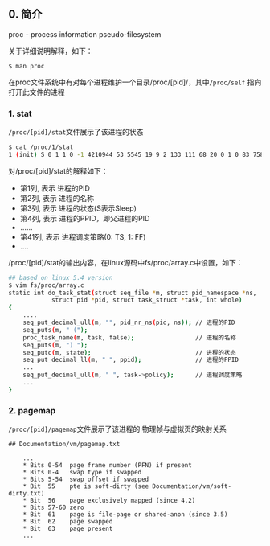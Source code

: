 ## 0. 简介

proc - process information pseudo-filesystem

关于详细说明解释，如下：

```
$ man proc
```

在proc文件系统中有对每个进程维护一个目录/proc/[pid]/，其中`/proc/self` 指向 打开此文件的进程

### 1. stat

`/proc/[pid]/stat`文件展示了该进程的状态

```bash
$ cat /proc/1/stat
1 (init) S 0 1 1 0 -1 4210944 53 5545 19 9 2 133 111 68 20 0 1 0 83 7581696 403 18446744073709551615 94829180252160 94829180995132 140729949788528 0 0 0 0 0 537414151 1 0 0 17 0 0 0 17 0 0 94829183095120 94829183107699 94829195890688 140729949790160 140729949790171 140729949790171 140729949790189 0
```

对/proc/[pid]/stat的解释如下：

* 第1列, 表示 进程的PID
* 第2列, 表示 进程的名称
* 第3列, 表示 进程的状态(S表示Sleep)
* 第4列, 表示 进程的PPID，即父进程的PID
* ……
* 第41列, 表示 进程调度策略(0: TS, 1: FF)
* ....

/proc/[pid]/stat的输出内容，在linux源码中fs/proc/array.c中设置，如下：

```bash
## based on linux 5.4 version
$ vim fs/proc/array.c
static int do_task_stat(struct seq_file *m, struct pid_namespace *ns,
			struct pid *pid, struct task_struct *task, int whole)
{
	....
	seq_put_decimal_ull(m, "", pid_nr_ns(pid, ns)); // 进程的PID
	seq_puts(m, " (");
	proc_task_name(m, task, false);                 // 进程的名称
	seq_puts(m, ") ");
	seq_putc(m, state);                             // 进程的状态
	seq_put_decimal_ll(m, " ", ppid);               // 进程的PPID
	...
	seq_put_decimal_ull(m, " ", task->policy);      // 进程调度策略
	...
}
```

### 2. pagemap

`/proc/[pid]/pagemap`文件展示了该进程的 物理帧与虚拟页的映射关系

```
## Documentation/vm/pagemap.txt

    ...
    * Bits 0-54  page frame number (PFN) if present
    * Bits 0-4   swap type if swapped
    * Bits 5-54  swap offset if swapped
    * Bit  55    pte is soft-dirty (see Documentation/vm/soft-dirty.txt)
    * Bit  56    page exclusively mapped (since 4.2)
    * Bits 57-60 zero
    * Bit  61    page is file-page or shared-anon (since 3.5)
    * Bit  62    page swapped
    * Bit  63    page present
    ...
```

